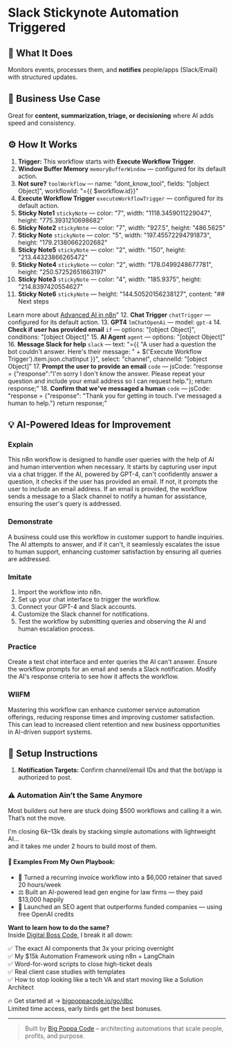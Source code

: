 # Slack Stickynote Automation Triggered
## 🚀 What It Does
Monitors events, processes them, and **notifies** people/apps (Slack/Email) with structured updates.

## 💼 Business Use Case
Great for **content, summarization, triage, or decisioning** where AI adds speed and consistency.

## ⚙️ How It Works
1. **Trigger:** This workflow starts with **Execute Workflow Trigger**.
2. **Window Buffer Memory** `memoryBufferWindow` — configured for its default action.
3. **Not sure?** `toolWorkflow` — name: "dont_know_tool", fields: "[object Object]", workflowId: "={{ $workflow.id}}"
4. **Execute Workflow Trigger** `executeWorkflowTrigger` — configured for its default action.
5. **Sticky Note1** `stickyNote` — color: "7", width: "1118.3459011229047", height: "775.3931210698682"
6. **Sticky Note2** `stickyNote` — color: "7", width: "927.5", height: "486.5625"
7. **Sticky Note** `stickyNote` — color: "5", width: "197.45572294791873", height: "179.21380662202682"
8. **Sticky Note5** `stickyNote` — color: "2", width: "150", height: "213.44323866265472"
9. **Sticky Note4** `stickyNote` — color: "2", width: "178.0499248677781", height: "250.57252651663197"
10. **Sticky Note3** `stickyNote` — color: "4", width: "185.9375", height: "214.8397420554627"
11. **Sticky Note6** `stickyNote` — height: "144.50520156238127", content: "## Next steps

Learn more about [Advanced AI in n8n](https://docs.n8n.io/advanced-ai/)"
12. **Chat Trigger** `chatTrigger` — configured for its default action.
13. **GPT4** `lmChatOpenAi` — model: `gpt-4`
14. **Check if user has provided email** `if` — options: "[object Object]", conditions: "[object Object]"
15. **AI Agent** `agent` — options: "[object Object]"
16. **Message Slack for help** `slack` — text: "={{ "A user had a question the bot couldn't answer. Here's their message: " + $('Execute Workflow Trigger').item.json.chatInput }}", select: "channel", channelId: "[object Object]"
17. **Prompt the user to provide an email** `code` — jsCode: "response = {"response":"I'm sorry I don't know the answer. Please repeat your question and include your email address so I can request help."};
return response;"
18. **Confirm that we've messaged a human** `code` — jsCode: "response = {"response": "Thank you for getting in touch. I've messaged a human to help."}
return response;"

## 💡 AI-Powered Ideas for Improvement
### Explain
This n8n workflow is designed to handle user queries with the help of AI and human intervention when necessary. It starts by capturing user input via a chat trigger. If the AI, powered by GPT-4, can't confidently answer a question, it checks if the user has provided an email. If not, it prompts the user to include an email address. If an email is provided, the workflow sends a message to a Slack channel to notify a human for assistance, ensuring the user's query is addressed.

### Demonstrate
A business could use this workflow in customer support to handle inquiries. The AI attempts to answer, and if it can't, it seamlessly escalates the issue to human support, enhancing customer satisfaction by ensuring all queries are addressed.

### Imitate
1. Import the workflow into n8n.
2. Set up your chat interface to trigger the workflow.
3. Connect your GPT-4 and Slack accounts.
4. Customize the Slack channel for notifications.
5. Test the workflow by submitting queries and observing the AI and human escalation process.

### Practice
Create a test chat interface and enter queries the AI can't answer. Ensure the workflow prompts for an email and sends a Slack notification. Modify the AI's response criteria to see how it affects the workflow.

### WIIFM
Mastering this workflow can enhance customer service automation offerings, reducing response times and improving customer satisfaction. This can lead to increased client retention and new business opportunities in AI-driven support systems.

## 🔧 Setup Instructions
1. **Notification Targets:** Confirm channel/email IDs and that the bot/app is authorized to post.

### ⚠️ Automation Ain’t the Same Anymore

Most builders out here are stuck doing $500 workflows and calling it a win.  
That’s not the move.  

I'm closing $6k–$13k deals by stacking simple automations with lightweight AI...  
and it takes me under 2 hours to build most of them.

#### 🧠 Examples From My Own Playbook:
- 🔁 Turned a recurring invoice workflow into a $6,000 retainer that saved 20 hours/week  
- ⚖️ Built an AI-powered lead gen engine for law firms — they paid $13,000 happily  
- 🚀 Launched an SEO agent that outperforms funded companies — using free OpenAI credits  

**Want to learn how to do the same?**  
Inside [Digital Boss Code](https://bigpoppacode.io/go/dbc), I break it all down:

✅ The exact AI components that 3x your pricing overnight  
✅ My $15k Automation Framework using n8n + LangChain  
✅ Word-for-word scripts to close high-ticket deals  
✅ Real client case studies with templates  
✅ How to stop looking like a tech VA and start moving like a Solution Architect  

🔥 Get started at → [bigpoppacode.io/go/dbc](https://bigpoppacode.io/go/dbc)  
Limited time access, early birds get the best bonuses.

---
> Built by [Big Poppa Code](https://bigpoppacode.io) – architecting automations that scale people, profits, and purpose.
